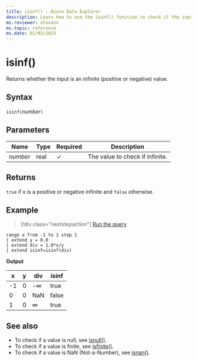 ```yaml
---
title: isinf() - Azure Data Explorer
description: Learn how to use the isinf() function to check if the input is an infinite value.
ms.reviewer: alexans
ms.topic: reference
ms.date: 01/03/2023
---
```

# isinf()

Returns whether the input is an infinite (positive or negative) value.  

## Syntax

`isinf(`*number*`)`

## Parameters

| Name | Type | Required | Description |
| -- | -- | -- | -- |
|*number*|real|&check;| The value to check if infinite.|

## Returns

`true` if x is a positive or negative infinite and `false` otherwise.

## Example

> [!div class="nextstepaction"]
> <a href="https://dataexplorer.azure.com/clusters/help/databases/Samples?query=H4sIAAAAAAAAAytKzEtPVahQSCvKz1XQNVQoyVcwVCguSS1QMOTlqlFIrShJzUtRqFSwVTDQM0ASScksA4oZ6hloVehXIolnFmfmpdmCSQ2gGk0AQSRax2AAAAA=" target="_blank">Run the query</a>

```kusto
range x from -1 to 1 step 1
| extend y = 0.0
| extend div = 1.0*x/y
| extend isinf=isinf(div)
```

**Output**

|x|y|div|isinf|
|---|---|---|---|
|-1|0|-∞|true|
|0|0|NaN|false|
|1|0|∞|true|

## See also

* To check if a value is null, see [isnull()](isnullfunction.md).
* To check if a value is finite, see [isfinite()](isfinitefunction.md).
* To check if a value is NaN (Not-a-Number), see [isnan()](isnanfunction.md).
